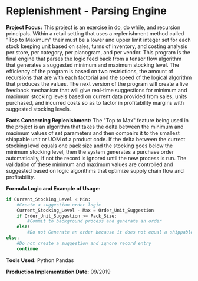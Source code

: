 # Replenishment - Parsing Engine

**Project Focus:**
This project is an exercise in do, do while, and recursion principals. Within a retail setting that uses a replenishment method called "Top to Maximum" their must be a lower and upper limit integer set for each stock keeping unit based on sales, turns of inventory, and costing analysis per store, per category, per planogram, and per vendor. This program is the final engine that parses the logic feed back from a tensor flow algorithm that generates a suggested minimum and maximum stocking level. The efficiency of the program is based on two restrictions, the amount of recursions that are with each factorial and the speed of the logical algorithm that produces the values. The next version of the program will create a live feedback mechanism that will give real-time suggestions for minimum and maximum stocking levels based on current data provided from sales, units purchased, and incurred costs so as to factor in profitability margins with suggested stocking levels.

**Facts Concerning Replenishment:**
The "Top to Max" feature being used in the project is an algorithm that takes the delta between the minimum and maximum values of set parameters and then compairs it to the smallest shippable unit or UOM of a product code. If the delta between the currect stocking level equals one pack size and the stocking goes below the minimum stocking level, then the system generates a purchase order automatically, if not the record is ignored until the new process is run. The validation of these minimum and maximum values are controlled and suggested based on logic algorithms that optimize supply chain flow and profitability.

**Formula Logic and Example of Usage:**
```python
if Current_Stocking_Level < Min:
    #Create a suggestion order logic
    Current_Stocking_Level - Max = Order_Unit_Suggestion
    if Order_Unit_Suggestion >= Pack_Size:
        #Commit to background process and generate an order
    else:
        #Do not Generate an order because it does not equal a shippable unit 
else:
    #Do not create a suggestion and ignore record entry
    continue
 ```
 
**Tools Used:**
Python
Pandas

**Production Implementation Date:**
09/2019
